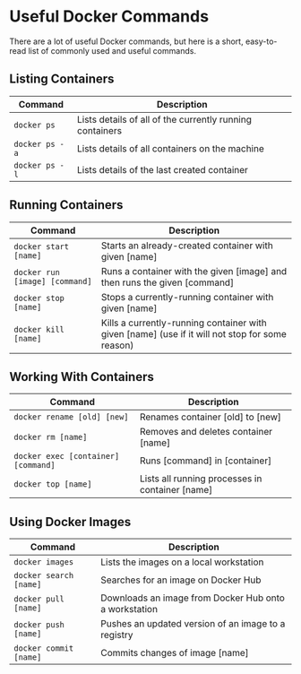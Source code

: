 # Useful Docker Commands

There are a lot of useful Docker commands, but here is a short, easy-to-read list of commonly used and useful commands.

## Listing Containers

Command | Description
-------------- | ---
`docker ps`    | Lists details of all of the currently running containers
`docker ps -a` | Lists details of all containers on the machine
`docker ps -l` | Lists details of the last created container

## Running Containers

Command | Description
------------------------------ | ---
`docker start [name]`          | Starts an already-created container with given [name]
`docker run [image] [command]` | Runs a container with the given [image] and then runs the given [command]
`docker stop [name]`           | Stops a currently-running container with given [name]
`docker kill [name]`           | Kills a currently-running container with given [name] (use if it will not stop for some reason)

## Working With Containers

Command | Description
------------------------------------- | ---
`docker rename [old] [new]`           | Renames container [old] to [new]
`docker rm [name]`                    | Removes and deletes container [name]
`docker exec [container] [command]`   | Runs [command] in [container]
`docker top [name]`                   | Lists all running processes in container [name]

## Using Docker Images

Command | Description
----------------------------- | ---
`docker images`               | Lists the images on a local workstation
`docker search [name]`        | Searches for an image on Docker Hub
`docker pull [name]`          | Downloads an image from Docker Hub onto a workstation
`docker push [name]`          | Pushes an updated version of an image to a registry
`docker commit [name]`        | Commits changes of image [name]
